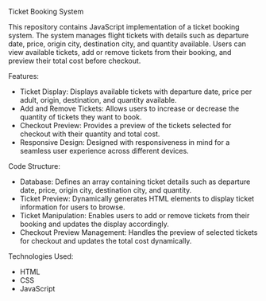 Ticket Booking System

This repository contains JavaScript implementation of a ticket booking system. The system manages flight tickets with details such as departure date, price, origin city, destination city, and quantity available. Users can view available tickets, add or remove tickets from their booking, and preview their total cost before checkout.

Features:

- Ticket Display: Displays available tickets with departure date, price per adult, origin, destination, and quantity available.
- Add and Remove Tickets: Allows users to increase or decrease the quantity of tickets they want to book.
- Checkout Preview: Provides a preview of the tickets selected for checkout with their quantity and total cost.
- Responsive Design: Designed with responsiveness in mind for a seamless user experience across different devices.

Code Structure:
- Database: Defines an array containing ticket details such as departure date, price, origin city, destination city, and quantity.
- Ticket Preview: Dynamically generates HTML elements to display ticket information for users to browse.
- Ticket Manipulation: Enables users to add or remove tickets from their booking and updates the display accordingly.
- Checkout Preview Management: Handles the preview of selected tickets for checkout and updates the total cost dynamically.

Technologies Used:
- HTML
- CSS
- JavaScript


